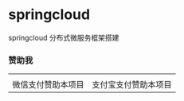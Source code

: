 # springcloud
springcloud 分布式微服务框架搭建

### 赞助我

<table text-align="center">
  <tr>
    <td>
    <img src="https://images-lz.oss-cn-hangzhou.aliyuncs.com/github-xuhan/wxxuhan.png"  alt=""/>
    </td>
    <td><img src="https://images-lz.oss-cn-hangzhou.aliyuncs.com/github-xuhan/zfbxuhan.png"  alt=""/>
    </td>
  </tr>
  <tr text-align="center">
    <td text-align="center">微信支付赞助本项目</td>
    <td text-align="center">支付宝支付赞助本项目</td>
  </tr>
</table>
